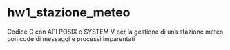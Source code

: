 # hw1_stazione_meteo
Codice C con API POSIX e SYSTEM V per la gestione di una stazione meteo con code di messaggi e processi imparentati
